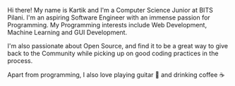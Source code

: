 Hi there! My name is Kartik and I'm a Computer Science Junior at BITS Pilani. I'm an aspiring Software Engineer with an immense passion for Programming. My Programming interests include Web Development, Machine Learning and GUI Development.

I'm also passionate about Open Source, and find it to be a great way to give back to the Community while picking up on good coding practices in the process.

Apart from programming, I also love playing guitar 🎸 and drinking coffee ☕
